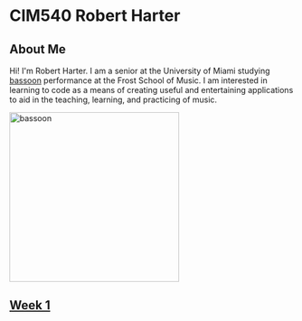 # CIM540 Robert Harter

## About Me

Hi! I'm Robert Harter. I am a senior at the University of Miami studying [bassoon](https://en.wikipedia.org/wiki/Bassoon) performance at the Frost School of Music.
I am interested in learning to code as a means of creating useful and entertaining applications to aid in the teaching, learning, and practicing of music.

<img src= "https://thumbs.dreamstime.com/b/bassoon-detail-musical-instrument-47386926.jpg" alt= "bassoon" width= 300>

## [Week 1](https://github.com/Robbie219/CIM540/tree/master/week1)


